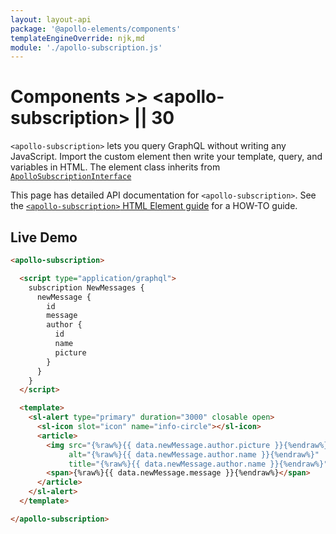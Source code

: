 ```yaml
---
layout: layout-api
package: '@apollo-elements/components'
templateEngineOverride: njk,md
module: './apollo-subscription.js'
---
```


# Components >> &lt;apollo-subscription&gt; || 30

`<apollo-subscription>` lets you query GraphQL without writing any JavaScript. Import the custom element then write your template, query, and variables in HTML. The element class inherits from [`ApolloSubscriptionInterface`](/api/interfaces/subscription/)

<inline-notification type="tip">

This page has detailed API documentation for `<apollo-subscription>`. See the [`<apollo-subscription>` HTML Element guide](/guides/usage/subscriptions/html/) for a HOW-TO guide.

</inline-notification>

## Live Demo

```html wcd 1111 www/index.html
<apollo-subscription>

  <script type="application/graphql">
    subscription NewMessages {
      newMessage {
        id
        message
        author {
          id
          name
          picture
        }
      }
    }
  </script>

  <template>
    <sl-alert type="primary" duration="3000" closable open>
      <sl-icon slot="icon" name="info-circle"></sl-icon>
      <article>
        <img src="{%raw%}{{ data.newMessage.author.picture }}{%endraw%}"
             alt="{%raw%}{{ data.newMessage.author.name }}{%endraw%}"
             title="{%raw%}{{ data.newMessage.author.name }}{%endraw%}"/>
        <span>{%raw%}{{ data.newMessage.message }}{%endraw%}</span>
      </article>
    </sl-alert>
  </template>

</apollo-subscription>
```
